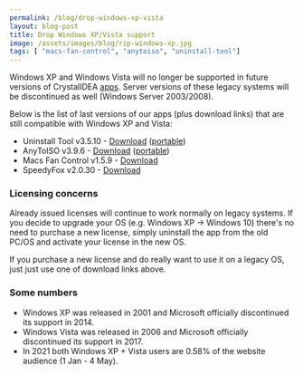 ```yaml
---
permalink: /blog/drop-windows-xp-vista
layout: blog-post
title: Drop Windows XP/Vista support
image: /assets/images/blog/rip-windows-xp.jpg
tags: [ "macs-fan-control", "anytoiso", "uninstall-tool"]
---
```


Windows XP and Windows Vista will no longer be supported in future versions of CrystalIDEA [apps](/).
Server versions of these legacy systems will be discontinued as well (Windows Server 2003/2008).

Below is the list of last versions of our apps (plus download links) that are still compatible with Windows XP and Vista:

- Uninstall Tool v3.5.10 - [Download](/downloads/legacy/uninstalltool_xp_setup.exe) ([portable](/downloads/legacy/uninstalltool_xp_portable.zip))
- AnyToISO v3.9.6 - [Download](/downloads/legacy/anytoiso_xp_setup.exe) ([portable](/downloads/legacy/anytoiso_xp_portable.zip))
- Macs Fan Control v1.5.9 - [Download](/downloads/legacy/macsfancontrol_xp_setup.exe)
- SpeedyFox v2.0.30 - [Download](/downloads/legacy/speedyfox_xp.exe)

### Licensing concerns

Already issued licenses will continue to work normally on legacy systems. If you decide to upgrade your OS (e.g. Windows XP -> Windows 10) there's no need to purchase a new license, simply uninstall the app from the old PC/OS and activate your license in the new OS.

If you purchase a new license and do really want to use it on a legacy OS, just just use one of download links above.

### Some numbers

- Windows XP was released in 2001 and Microsoft officially discontinued its support in 2014.
- Windows Vista was released in 2006 and Microsoft officially discontinued its support in 2017.
- In 2021 both Windows XP + Vista users are 0.58% of the website audience (1 Jan - 4 May).